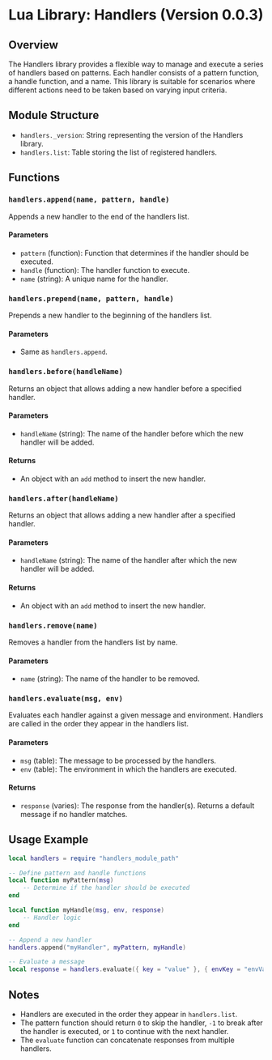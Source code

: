 # Lua Library: Handlers (Version 0.0.3)

## Overview

The Handlers library provides a flexible way to manage and execute a series of handlers based on patterns. Each handler consists of a pattern function, a handle function, and a name. This library is suitable for scenarios where different actions need to be taken based on varying input criteria.

## Module Structure
- `handlers._version`: String representing the version of the Handlers library.
- `handlers.list`: Table storing the list of registered handlers.

## Functions

### `handlers.append(name, pattern, handle)`
Appends a new handler to the end of the handlers list.

#### Parameters
- `pattern` (function): Function that determines if the handler should be executed.
- `handle` (function): The handler function to execute.
- `name` (string): A unique name for the handler.

### `handlers.prepend(name, pattern, handle)`
Prepends a new handler to the beginning of the handlers list.

#### Parameters
- Same as `handlers.append`.

### `handlers.before(handleName)`
Returns an object that allows adding a new handler before a specified handler.

#### Parameters
- `handleName` (string): The name of the handler before which the new handler will be added.

#### Returns
- An object with an `add` method to insert the new handler.

### `handlers.after(handleName)`
Returns an object that allows adding a new handler after a specified handler.

#### Parameters
- `handleName` (string): The name of the handler after which the new handler will be added.

#### Returns
- An object with an `add` method to insert the new handler.

### `handlers.remove(name)`
Removes a handler from the handlers list by name.

#### Parameters
- `name` (string): The name of the handler to be removed.

### `handlers.evaluate(msg, env)`
Evaluates each handler against a given message and environment. Handlers are called in the order they appear in the handlers list.

#### Parameters
- `msg` (table): The message to be processed by the handlers.
- `env` (table): The environment in which the handlers are executed.

#### Returns
- `response` (varies): The response from the handler(s). Returns a default message if no handler matches.

## Usage Example
```lua
local handlers = require "handlers_module_path"

-- Define pattern and handle functions
local function myPattern(msg)
    -- Determine if the handler should be executed
end

local function myHandle(msg, env, response)
    -- Handler logic
end

-- Append a new handler
handlers.append("myHandler", myPattern, myHandle)

-- Evaluate a message
local response = handlers.evaluate({ key = "value" }, { envKey = "envValue" })
```

## Notes
- Handlers are executed in the order they appear in `handlers.list`.
- The pattern function should return `0` to skip the handler, `-1` to break after the handler is executed, or `1` to continue with the next handler.
- The `evaluate` function can concatenate responses from multiple handlers.